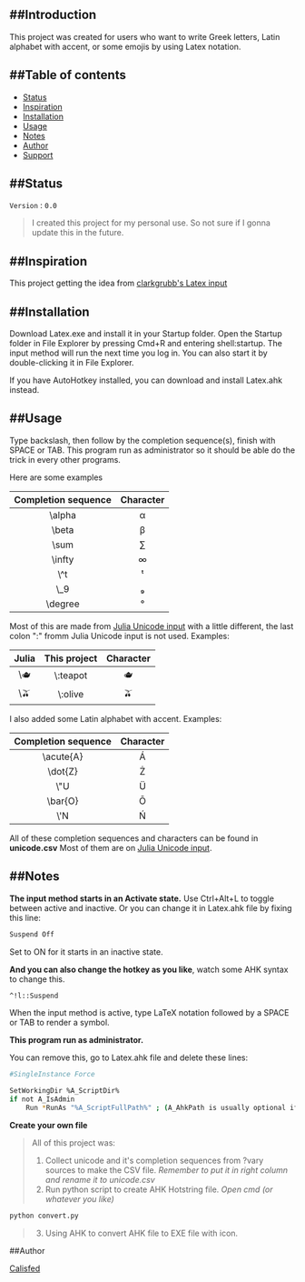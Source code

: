 

##Introduction
-----
This project was created for users who want to write Greek letters, Latin alphabet with accent, or some emojis by using Latex notation.


##Table of contents
-----
* [Status]($Status)
* [Inspiration](#Inspiration)
* [Installation](#Installtion)
* [Usage](#Usage)
* [Notes](#Notes)
* [Author](#Author)
* [Support](#Support)


##Status
----
`Version` : `0.0`

>I created this project for my personal use. So not sure if I gonna update this in the future.

##Inspiration
----

This project getting the idea from [clarkgrubb's Latex input](https://github.com/clarkgrubb/latex-input)



##Installation
----
Download Latex.exe and install it in your Startup folder. Open the Startup folder in File Explorer by pressing Cmd+R and entering shell:startup. The input method will run the next time you log in. You can also start it by double-clicking it in File Explorer.

If you have AutoHotkey installed, you can download and install Latex.ahk instead.

##Usage
----

Type backslash, then follow by the completion sequence(s), finish with SPACE or TAB.
This program run as administrator so it should be able do the trick in every other programs.

Here are some examples

|Completion sequence|Character|
|:-:                |:-:       |
|\\alpha            |α          |
|\\beta             | β         |
|\\sum              |∑          |
|\\infty            | ∞         |
|\\^t               |ᵗ          | 
|\\_9               | ₉         |
|\\degree           |°          |


Most of this are made from [Julia Unicode input](https://docs.julialang.org/en/v1/manual/unicode-input/) with a little different, the last colon ":" fromm Julia Unicode input is not used.
Examples:


|Julia      |This project|Character|
|:-:|:-:|:-:|
|\\:teapot: |\\:teapot  |🫖         |
|\\:olive:  |\\:olive   |🫒         |

I also added some Latin alphabet with accent. Examples:

|Completion sequence|Character|
|:--:       |:--:|
|\\acute{A} | Á |
|\\dot{Z}   | Ż |
|\\"U       | Ü |
|\\bar{O}   | Ō |
|\\'N     | Ń |

All of these completion sequences and characters can be found in **unicode.csv**
Most of them are on [Julia Unicode input](https://docs.julialang.org/en/v1/manual/unicode-input/).




##Notes
-----
**The input method starts in an Activate state.** Use Ctrl+Alt+L to toggle between active and inactive. Or you can change it in Latex.ahk file by fixing this line:
```bash
Suspend Off 
```
Set to ON for it starts in an inactive state.

**And you can also change the hotkey as you like**, watch some AHK syntax to change this.
```bash
^!l::Suspend 
```

When the input method is active, type LaTeX notation followed by a SPACE or TAB to render a symbol.

**This program run as administrator.**

You can remove this, go to Latex.ahk file and delete these lines:

```bash
#SingleInstance Force

SetWorkingDir %A_ScriptDir%
if not A_IsAdmin
	Run *RunAs "%A_ScriptFullPath%" ; (A_AhkPath is usually optional if the script has the .ahk extension.) You would typically check  first.
```

**Create your own file**

>All of this project was:
>
>1. Collect unicode and it's completion sequences from ?vary sources to make the CSV file. _Remember to  put it in right column and rename it to unicode.csv_
>2. Run python script to create AHK Hotstring file.
>_Open cmd (or whatever you like)_
```bash
python convert.py
```
>3. Using AHK to convert AHK file to EXE file with icon.


##Author

[Calisfed](https://github.com/calisfed/)




